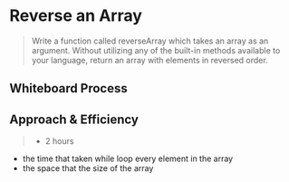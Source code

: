 # Reverse an Array
> Write a function called reverseArray which takes an array as an argument. Without utilizing any of the built-in methods available to your language, return an array with elements in reversed order.

## Whiteboard Process 




## Approach & Efficiency
> - 2 hours 
- the time that taken while loop every element in the array
- the space that the size of the array 

